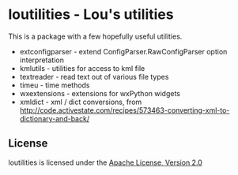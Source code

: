 loutilities - Lou's utilities
===================================

This is a package with a few hopefully useful utilities.

* extconfigparser - extend ConfigParser.RawConfigParser option interpretation
* kmlutils - utilities for access to kml file
* textreader - read text out of various file types
* timeu - time methods
* wxextensions - extensions for wxPython widgets
* xmldict - xml / dict conversions, from http://code.activestate.com/recipes/573463-converting-xml-to-dictionary-and-back/

License
-------

loutilities is licensed under the [Apache License, Version 2.0](http://www.apache.org/licenses/LICENSE-2.0)

